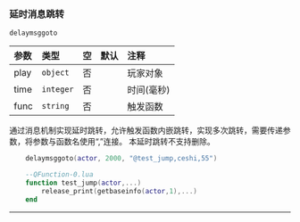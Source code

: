 ### 延时消息跳转
`delaymsggoto`

| 参数 | 类型      | 空   | 默认 | 注释       |
| :--- | :-------- | :--- | :--- | :--------- |
| play | `object`  | 否   |      | 玩家对象   |
| time | `integer` | 否   |      | 时间(毫秒) |
| func | `string`  | 否   |      | 触发函数   |
通过消息机制实现延时跳转，允许触发函数内嵌跳转，实现多次跳转，需要传递参数，将参数与函数名使用“,”连接。
本延时跳转不支持删除。
```lua
    delaymsggoto(actor, 2000, "@test_jump,ceshi,55")

    --QFunction-0.lua
    function test_jump(actor,...)
        release_print(getbaseinfo(actor,1),...)
    end
```

------------

